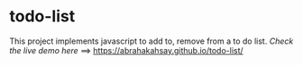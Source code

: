 # todo-list
This project implements javascript to add to, remove from a to do list.
_Check the live demo here_ ==> https://abrahakahsay.github.io/todo-list/
